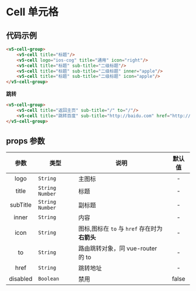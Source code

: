 # Cell 单元格

## 代码示例

```html
<v5-cell-group>
    <v5-cell title="标题"/>
    <v5-cell logo="ios-cog" title="通用" icon="right"/>
    <v5-cell title="标题" sub-title="二级标题"/>
    <v5-cell title="标题" sub-title="二级标题" inner="apple"/>
    <v5-cell title="标题" sub-title="二级标题" icon="apple"/>
</v5-cell-group>
```

**跳转**
```html
<v5-cell-group>
    <v5-cell title="返回主页" sub-title="/" to="/"/>
    <v5-cell title="跳转百度" sub-title="http://baidu.com" href="http://baidu.com"/>
</v5-cell-group>
```

## props 参数
| 参数 | 类型 | 说明 | 默认值 |
|:---:| --- | --- |:---:|
| logo | `String` | 主图标 | - |s
| title | `String` `Number` | 标题 | - |
| subTitle | `String` `Number` | 副标题 | - |
| inner | `String` | 内容 | - |
| icon | `String` | 图标,图标在 `to` 与 `href` 存在时为**右箭头** | - |
| to | `String` | 路由跳转对象，同 vue-router 的 to | - |
| href | `String` | 跳转地址 | - |
| disabled | `Boolean` | 禁用 | false |
